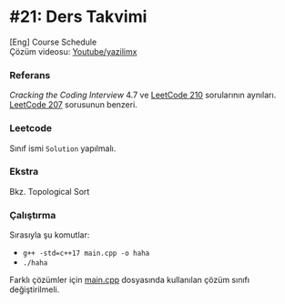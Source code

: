 # #21: Ders Takvimi

[Eng] Course Schedule  
Çözüm videosu: [Youtube/yazilimx](https://youtu.be/cC-nKxuD4H0)

### Referans

_Cracking the Coding Interview_ 4.7 ve [LeetCode 210](https://leetcode.com/problems/course-schedule-ii/) sorularının aynıları. [LeetCode 207](https://leetcode.com/problems/course-schedule/) sorusunun benzeri.

### Leetcode

Sınıf ismi `Solution` yapılmalı.

### Ekstra

Bkz. Topological Sort

### Çalıştırma

Sırasıyla şu komutlar:

- `g++ -std=c++17 main.cpp -o haha`
- `./haha`

Farklı çözümler için [main.cpp](main.cpp) dosyasında kullanılan çözüm sınıfı değiştirilmeli.
